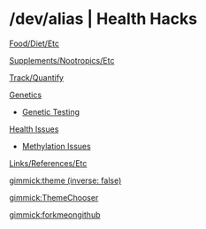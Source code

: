 # /dev/alias | Health Hacks

[Food/Diet/Etc](food-diet.md)

[Supplements/Nootropics/Etc](supplements-nootropics.md)

[Track/Quantify](track-quantify.md)

[Genetics]()

* [Genetic Testing](genetics/genetic-testing.md)

[Health Issues]()

* [Methylation Issues](health-issues/methylation-issues.md)

[Links/References/Etc](links-references.md)

<!-- set a default theme -->
[gimmick:theme (inverse: false)](cosmo)

<!-- show a theme chooser in the menu bar -->
[gimmick:ThemeChooser](Theme)

<!-- show a fork me on github ribbon -->
[gimmick:forkmeongithub](http://github.com/alias1/devalias-healthhacks/)


<!--[Test Submenu]()

  * # SubmenuTitle1
  * [Submenu Item 1]()
  * [Submenu Item 2]()
  * [Submenu Item 3]()
  - - - -
  * [Submenu Item 4]()-->
